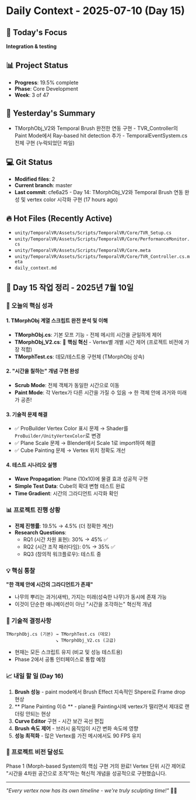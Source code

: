 # Daily Context - 2025-07-10 (Day 15)

## 🎯 Today's Focus
**Integration & testing**

## 📊 Project Status
- **Progress**: 19.5% complete
- **Phase**: Core Development
- **Week**: 3 of 47

## 📝 Yesterday's Summary
- TMorphObj_V2와 Temporal Brush 완전한 연동 구현 - TVR_Controller의 Paint Mode에서 Ray-based hit detection 추가 - TemporalEventSystem.cs 전체 구현 (누락되었던 파일)

## 💻 Git Status
- **Modified files**: 2
- **Current branch**: master
- **Last commit**: cfe6a25 - Day 14: TMorphObj_V2와 Temporal Brush 연동 완성 및 vertex color 시각화 구현 (17 hours ago)

## 🔥 Hot Files (Recently Active)
- `unity/TemporalVR/Assets/Scripts/TemporalVR/Core/TVR_Setup.cs`
- `unity/TemporalVR/Assets/Scripts/TemporalVR/Core/PerformanceMonitor.cs`
- `unity/TemporalVR/Assets/Scripts/TemporalVR/Core.meta`
- `unity/TemporalVR/Assets/Scripts/TemporalVR/Core/TVR_Controller.cs.meta`
- `daily_context.md`
## 📝 Day 15 작업 정리 - 2025년 7월 10일

### 🎯 오늘의 핵심 성과

#### 1. **TMorphObj 계열 스크립트 완전 분석 및 이해**
- **TMorphObj.cs**: 기본 모프 기능 - 전체 메시의 시간을 균일하게 제어
- **TMorphObj_V2.cs**: 🌟 **핵심 혁신** - Vertex별 개별 시간 제어 (프로젝트 비전에 가장 적합)
- **TMorphTest.cs**: 데모/테스트용 구현체 (TMorphObj 상속)

#### 2. **"시간을 칠하는" 개념 구현 완성**
- **Scrub Mode**: 전체 객체가 동일한 시간으로 이동
- **Paint Mode**: 각 Vertex가 다른 시간을 가질 수 있음 → 한 객체 안에 과거와 미래가 공존!

#### 3. **기술적 문제 해결**
- ✅ ProBuilder Vertex Color 표시 문제 → Shader를 `ProBuilder/UnityVertexColor`로 변경
- ✅ Plane Scale 문제 → Blender에서 Scale 1로 import하여 해결
- ✅ Cube Painting 문제 → Vertex 위치 정확도 개선

#### 4. **테스트 시나리오 실행**
- **Wave Propagation**: Plane (10x10)에 물결 효과 성공적 구현
- **Simple Test Data**: Cube의 확대 변형 테스트 완료
- **Time Gradient**: 시간의 그라디언트 시각화 확인

### 📊 프로젝트 진행 상황
- **전체 진행률**: 19.5% → 4.5% (더 정확한 계산)
- **Research Questions**:
  - RQ1 (시간 차원 표현): 30% → 45% ✅
  - RQ2 (시간 조작 패러다임): 0% → 35% ✅
  - RQ3 (창의적 워크플로우): 테스트 중

### 💡 핵심 통찰
**"한 객체 안에 시간의 그라디언트가 존재"**
- 나무의 뿌리는 과거(새싹), 가지는 미래(성숙한 나무)가 동시에 존재 가능
- 이것이 단순한 애니메이션이 아닌 "시간을 조각하는" 혁신적 개념

### 🔧 기술적 결정사항
```
TMorphObj.cs (기본) → TMorphTest.cs (데모)
                   ↘ TMorphObj_V2.cs (고급)
```
- 현재는 모든 스크립트 유지 (비교 및 성능 테스트용)
- Phase 2에서 공통 인터페이스로 통합 예정

### 📈 내일 할 일 (Day 16)
1. **Brush 성능** - paint mode에서 Brush Effect 지속적인 Shpere로 Frame drop현상
2. ** Plane Painting 이슈 ** - plane을 Painting시에 vertex가 떨리면서 제대로 랜더링 안되는 현상
3. **Curve Editor** 구현 - 시간 보간 곡선 편집
4. **Brush 속도 제어** - 브러시 움직임이 시간 변화 속도에 영향
5. **성능 최적화** - 많은 Vertex를 가진 메시에서도 90 FPS 유지

### 🚀 프로젝트 비전 달성도
Phase 1 (Morph-based System)의 핵심 구현 거의 완료! Vertex 단위 시간 제어로 "시간을 4차원 공간으로 조작"하는 혁신적 개념을 성공적으로 구현했습니다.

---
*"Every vertex now has its own timeline - we're truly sculpting time!"* 🎨⏰
